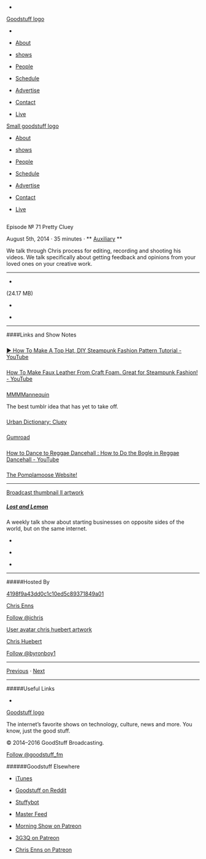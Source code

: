 

-
[Goodstuff logo](http://www.goodstuff.fm/)[](/assets/goodstuff_logo-17c1fe6f378352de5d7345f76152130b.svg)

-


-  [About](/about)

-  [shows](/shows)

-  [People](/people)

-  [Schedule](/schedule)

-  [Advertise](/advertise)

-  [Contact](/contact)

-  [Live](/live)


[Small goodstuff logo](http://www.goodstuff.fm/)[](/assets/small_goodstuff_logo-bf032e72b9ec41494f4d90905f1ad619.svg)


-  [About](/about)

-  [shows](/shows)

-  [People](/people)

-  [Schedule](/schedule)

-  [Advertise](/advertise)

-  [Contact](/contact)

-  [Live](/live)


##
Episode № 71
Pretty Cluey


August 5th, 2014
&middot;
35
minutes
&middot;
**
[Auxiliary](/auxiliary/18)
**


We talk through Chris process for editing, recording and shooting his videos. We talk specifically about getting feedback and opinions from your loved ones on your creative work.


------------------------------


-
[](http://podcasts-1.feedpress.co/10591/ll-71.mp3)(24.17 MB)

-
[](http://twitter.com/intent/tweet?text=Lost%20and%20Lemon%20%E2%84%96%2071%20on%20@goodstuff_fm%20-%20http://goodstuff.fm/ll/71)

-
[](http://www.facebook.com/sharer/sharer.php?u=http://goodstuff.fm/ll/71)


------------------------------


####Links and Show Notes

#####
[▶ How To Make A Top Hat, DIY Steampunk Fashion Pattern Tutorial - YouTube](https://www.youtube.com/watch?v=3WclYUYe6k4&feature=youtu.be)


#####
[How To Make Faux Leather From Craft Foam. Great for Steampunk Fashion! - YouTube](https://www.youtube.com/watch?v=45Lxy_2lDw4&feature=youtu.be)


#####
[MMMMannequin](http://mmmmannequin.tumblr.com/)


The best tumblr idea that has yet to take off.


#####
[Urban Dictionary: Cluey](http://www.urbandictionary.com/define.php?term=Cluey)


#####
[Gumroad](https://gumroad.com/)


#####
[How to Dance to Reggae Dancehall : How to Do the Bogle in Reggae Dancehall - YouTube](https://www.youtube.com/watch?v=Z22u34dimq4)


#####
[The Pomplamoose Website!](http://www.pomplamoose.com/)


------------------------------


[Broadcast thumbnail ll artwork](/ll)[](https://goodstuffs3.s3.amazonaws.com/uploads/broadcast/image/26/broadcast_thumbnail_ll_artwork.png)

##### [Lost and Lemon](/ll)


A weekly talk show about starting businesses on opposite sides of the world, but on the same internet.

-
[](https://itunes.apple.com/ca/podcast/lost-lemon-brothers-in-business/id467564174?mt=2)

-
[](http://feeds.goodstuff.fm/ll)

-
[](mailto:chris@goodstuff.fm?cc=sponsorship%40goodstuff.fm&subject=%5BGoodStuff%20FM%5D%20Sponsorship%20Inquiry%20for%20Lost%20and%20Lemon)


------------------------------


#####Hosted By


[4198f9a43dd0c1c10ed5c89371849a01](/people/chris-enns)[](http://gravatar.com/avatar/4198f9a43dd0c1c10ed5c89371849a01.png?s=300&r=pg)

[Chris Enns](/people/chris-enns)


[Follow @ichris](https://twitter.com/ichris)


[User avatar chris huebert artwork](/people/chris-huebert)[](https://goodstuffs3.s3.amazonaws.com/uploads/user/avatar/41/user_avatar_chris-huebert_artwork.png)

[Chris Huebert](/people/chris-huebert)


[Follow @byronboy1](https://twitter.com/byronboy1)


------------------------------


[Previous](/ll/70)
&middot;
[Next](/ll/72)


------------------------------


#####Useful Links

-
[](mailto:chris@goodstuff.fm?subject=%5BGoodstuff%20FM%5D%20Feedback%20for%20Lost%20and%20Lemon)


[Goodstuff logo](http://www.goodstuff.fm/)[](/assets/goodstuff_logo-17c1fe6f378352de5d7345f76152130b.svg)


The internet’s favorite shows on technology, culture, news and more. You know, just the good stuff.


&copy; 2014&ndash;2016 GoodStuff Broadcasting.

[Follow @goodstuff_fm](https://twitter.com/goodstufffm)


######Goodstuff Elsewhere

-  [iTunes](https://itunes.apple.com/us/artist/goodstuff-fm/id843385597?mt=2)

-  [Goodstuff on Reddit](https://www.reddit.com/r/Goodstuff_fm/)

-  [Stuffybot](http://stuffybot.goodstuff.fm)

-  [Master Feed](/master/feed)

-  [Morning Show on Patreon](https://www.patreon.com/morningshow)

-  [3G3Q on Patreon](https://www.patreon.com/3g3q)

-  [Chris Enns on Patreon](https://www.patreon.com/ichris)
